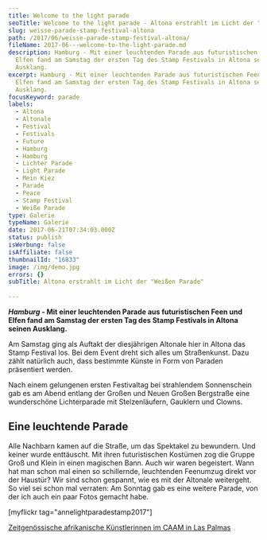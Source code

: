 ```yaml
---
title: Welcome to the light parade
seoTitle: Welcome to the light parade - Altona erstrahlt im Licht der "Weißen Parade"
slug: weisse-parade-stamp-festival-altona
path: /2017/06/weisse-parade-stamp-festival-altona/
fileName: 2017-06---welcome-to-the-light-parade.md
description: Hamburg - Mit einer leuchtenden Parade aus futuristischen Feen und
  Elfen fand am Samstag der ersten Tag des Stamp Festivals in Altona seinen
  Ausklang.
excerpt: Hamburg - Mit einer leuchtenden Parade aus futuristischen Feen und
  Elfen fand am Samstag der ersten Tag des Stamp Festivals in Altona seinen
  Ausklang.
focusKeyword: parade
labels:
  - Altona
  - Altonale
  - Festival
  - Festivals
  - Future
  - Hamburg
  - Hamburg
  - Lichter Parade
  - Light Parade
  - Mein Kiez
  - Parade
  - Peace
  - Stamp Festival
  - Weiße Parade
type: Galerie
typeName: Galerie
date: 2017-06-21T07:34:03.000Z
status: publish
isWerbung: false
isAffiliate: false
thumbnailId: "16833"
image: /img/demo.jpg
errors: {}
subTitle: Altona erstrahlt im Licht der "Weißen Parade"
  
---
```


**_Hamburg_ - Mit einer leuchtenden Parade aus futuristischen Feen und Elfen
fand am Samstag der ersten Tag des Stamp Festivals in Altona seinen Ausklang.**

Am Samstag ging als Auftakt der diesjährigen Altonale hier in Altona das Stamp
Festival los. Bei dem Event dreht sich alles um Straßenkunst. Dazu zählt
natürlich auch, dass bestimmte Künste in Form von Paraden präsentiert werden.

Nach einem gelungenen ersten Festivaltag bei strahlendem Sonnenschein gab es am
Abend entlang der Großen und Neuen Großen Bergstraße eine wunderschöne
Lichterparade mit Stelzenläufern, Gauklern und Clowns.

## Eine leuchtende Parade

Alle Nachbarn kamen auf die Straße, um das Spektakel zu bewundern. Und keiner
wurde enttäuscht. Mit ihren futuristischen Kostümen zog die Gruppe Groß und
Klein in einen magischen Bann. Auch wir waren begeistert. Wann hat man schon mal
einen so schillernde, leuchtenden Feenumzug direkt vor der Haustür? Wir sind
schon gespannt, wie es mit der Altonale weitergeht. So viel sei schon mal
verraten: Am Sonntag gab es eine weitere Parade, von der ich auch ein paar Fotos
gemacht habe.

[myflickr tag="annelightparadestamp2017"]

[Zeitgenössische afrikanische Künstlerinnen im CAAM in Las Palmas](/2017/06/el-iris-de-lucy-las-palmas/)

  